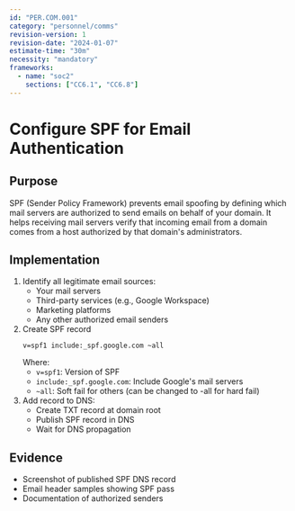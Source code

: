 ```yaml
---
id: "PER.COM.001"
category: "personnel/comms"
revision-version: 1
revision-date: "2024-01-07"
estimate-time: "30m"
necessity: "mandatory"
frameworks:
  - name: "soc2"
    sections: ["CC6.1", "CC6.8"]
---
```


# Configure SPF for Email Authentication

## Purpose

SPF (Sender Policy Framework) prevents email spoofing by defining which mail
servers are authorized to send emails on behalf of your domain. It helps
receiving mail servers verify that incoming email from a domain comes from a
host authorized by that domain's administrators.

## Implementation

1. Identify all legitimate email sources:
   - Your mail servers
   - Third-party services (e.g., Google Workspace)
   - Marketing platforms
   - Any other authorized email senders
2. Create SPF record
   ```
   v=spf1 include:_spf.google.com ~all
   ```
   Where:
   - `v=spf1`: Version of SPF
   - `include:_spf.google.com`: Include Google's mail servers
   - `~all`: Soft fail for others (can be changed to -all for hard fail)
3. Add record to DNS:
   - Create TXT record at domain root
   - Publish SPF record in DNS
   - Wait for DNS propagation

## Evidence

- Screenshot of published SPF DNS record
- Email header samples showing SPF pass
- Documentation of authorized senders
